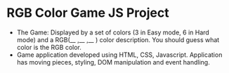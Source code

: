 # RGB Color Game JS Project

- The Game: Displayed by a set of colors (3 in Easy mode, 6 in Hard mode) and a RGB(__ ,__ ,__ ) color description. You should guess what color is the RGB color.
- Game application developed using HTML, CSS, Javascript. Application has moving pieces, styling, DOM manipulation and event handling.
